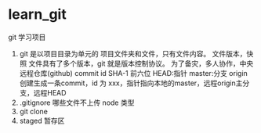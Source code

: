 # learn_git
git 学习项目

1. git 是以项目目录为单元的
项目文件夹和文件，只有文件内容。
文件版本，快照
文件具有了多个版本，git 就是版本控制协议。
为了备灾，多人协作，中央远程仓库(github)
commit id SHA-1 前六位
HEAD:指针  master:分支  origin
创建生成一条commit，id 为 xxx，指针指向本地的master，远程origin主分支，远程HEAD
2. .gitignore 哪些文件不上传
node 类型
3. git clone 
4. staged 暂存区